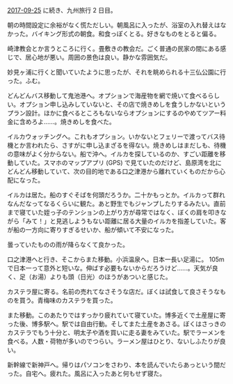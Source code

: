 [2017-09-25][] に続き、九州旅行 2 日目。

朝の時間設定に余裕がなく慌ただしい。朝風呂に入ったが、浴室の入れ替えはなかった。バイキング形式の朝食。和食っぽくとる。好きなものをとると偏る。

崎津教会とか言うところに行く。畳敷きの教会だ。ごく普通の民家の間にある感じで、居心地が悪い。周囲の景色は良い。静かな雰囲気だ。

妙見ヶ浦に行くと聞いていたように思ったが、それを眺められる十三仏公園に行った。ふむ。

どんどんバス移動して鬼池港へ。オプションで海産物を網で焼いて食べるらしい。オプション申し込みしていないと、その店で焼きめしを食うしかないというプラン設計。ほかに食べるところもないならオプションにするのやめてツアー料金に含めろよ……。焼きめしを食べた。

イルカウォッチングへ。これもオプション。いかないとフェリーで渡ってバス待機とか言われたら、さすがに申し込まざるを得ない。焼きめしはまだしも、待機の意味がよく分からない。船で沖へ。イルカを探しているのか、すごい距離を移動していた。スマホのマップアプリ (GPS) で見ていたのだけど、島原湾を北にどんどん移動していて、次の目的地である口之津港から離れていくものだから心配になった。

イルカは居た。船のすぐそばを何頭だろうか。二十かもっとか。イルカって群れなんだなってなるくらいに観た。あと野生でもジャンプしたりするみたい。直前まで寝ていた姪っ子のテンションの上がり方が尋常ではなく、ぼくの肩を叩きながら「みて！」と見逃しようもない距離に居る大量のイルカを指差していた。客が船の一方向に寄りすぎるせいか、船が傾いて不安になった。

曇っていたものの雨が降らなくて良かった。

口之津港へと行き、そこからまた移動。小浜温泉へ。日本一長い足湯に。 105m で日本一って意外と短いな。伸ばす必要もないからだろうけど……。天気が良く、足（お湯）よりも頭（日光）のほうがあついと感じた。

カステラ屋に寄る。名前の売れてなさそうな店だ。ぼくは試食して良さそうなものを買う。青梅味のカステラを買った。

また移動。このあたりではすっかり疲れていて寝ていた。博多近くで土産屋に寄った後、博多駅へ。駅では自由行動。そしてまた土産をあさる。ぼくはさっきのカステラでもう十分と、明太子や酒を買いに走る妻をみていた。駅でラーメンを食べる。人数・荷物が多いのでつらい。ラーメン屋はひとり、ないしふたりが良い。

新幹線で新神戸へ。帰りはパソコンをさわり、本を読んでいたらあっという間だった。自宅へ。疲れた。風呂に入ったあと何もせず寝た。

[2017-09-25]: https://blog.bouzuya.net/2017/09/25/
